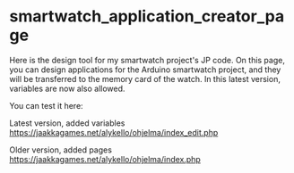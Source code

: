 # smartwatch_application_creator_page


Here is the design tool for my smartwatch project's JP code. 
On this page, you can design applications for the Arduino smartwatch project, 
and they will be transferred to the memory card of the watch. In this latest version, 
variables are now also allowed.

You can test it here:

Latest version, added variables
https://jaakkagames.net/alykello/ohjelma/index_edit.php

Older version, added pages
https://jaakkagames.net/alykello/ohjelma/index.php
